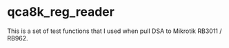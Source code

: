 # qca8k_reg_reader
This is a set of test functions that I used when pull DSA to Mikrotik RB3011 / RB962.
